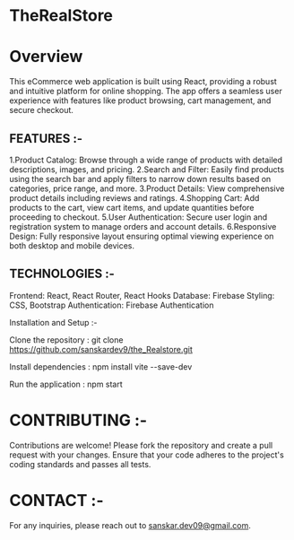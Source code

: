 # TheRealStore

# Overview
This eCommerce web application is built using React, providing a robust and intuitive platform for online shopping. The app offers a seamless user experience with features like product browsing, cart management, and secure checkout.

## FEATURES :-

1.Product Catalog: Browse through a wide range of products with detailed descriptions, images, and pricing.
2.Search and Filter: Easily find products using the search bar and apply filters to narrow down results based on categories, price range, and more.
3.Product Details: View comprehensive product details including reviews and ratings.
4.Shopping Cart: Add products to the cart, view cart items, and update quantities before proceeding to checkout.
5.User Authentication: Secure user login and registration system to manage orders and account details.
6.Responsive Design: Fully responsive layout ensuring optimal viewing experience on both desktop and mobile devices.

## TECHNOLOGIES :-

Frontend: React, React Router, React Hooks
Database: Firebase
Styling: CSS, Bootstrap
Authentication: Firebase Authentication

Installation and Setup :-

Clone the repository : git clone https://github.com/sanskardev9/the_Realstore.git

Install dependencies : npm install vite --save-dev

Run the application : npm start

# CONTRIBUTING :-
Contributions are welcome! Please fork the repository and create a pull request with your changes. Ensure that your code adheres to the project's coding standards and passes all tests.

# CONTACT :-
For any inquiries, please reach out to sanskar.dev09@gmail.com.
